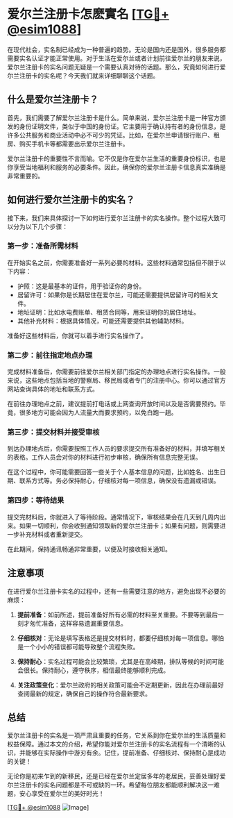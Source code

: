 # 爱尔兰注册卡怎麽實名 [[TG💪+ @esim1088](https://t.me/s/esim1088)]

在现代社会，实名制已经成为一种普遍的趋势。无论是国内还是国外，很多服务都需要实名认证才能正常使用。对于生活在爱尔兰或者计划前往爱尔兰的朋友来说，爱尔兰注册卡的实名问题无疑是一个需要认真对待的话题。那么，究竟如何进行爱尔兰注册卡的实名呢？今天我们就来详细聊聊这个话题。

## 什么是爱尔兰注册卡？

首先，我们需要了解爱尔兰注册卡是什么。简单来说，爱尔兰注册卡是一种官方颁发的身份证明文件，类似于中国的身份证。它主要用于确认持有者的身份信息，是许多公共服务和商业活动中必不可少的凭证。比如，在爱尔兰申请银行账户、租房、购买手机卡等都需要出示爱尔兰注册卡。

爱尔兰注册卡的重要性不言而喻。它不仅是你在爱尔兰生活的重要身份标识，也是你享受当地福利和服务的必要条件。因此，确保你的爱尔兰注册卡信息真实准确是非常重要的。

## 如何进行爱尔兰注册卡的实名？

接下来，我们来具体探讨一下如何进行爱尔兰注册卡的实名操作。整个过程大致可以分为以下几个步骤：

### 第一步：准备所需材料

在开始实名之前，你需要准备好一系列必要的材料。这些材料通常包括但不限于以下内容：

- 护照：这是最基本的证件，用于验证你的身份。
- 居留许可：如果你是长期居住在爱尔兰，可能还需要提供居留许可的相关文件。
- 地址证明：比如水电费账单、租赁合同等，用来证明你的居住地址。
- 其他补充材料：根据具体情况，可能还需要提供其他辅助材料。

准备好这些材料后，你就可以着手进行实名操作了。

### 第二步：前往指定地点办理

完成材料准备后，你需要前往爱尔兰相关部门指定的办理地点进行实名操作。一般来说，这些地点包括当地的警察局、移民局或者专门的注册中心。你可以通过官方网站查询具体的地址和联系方式。

在前往办理地点之前，建议提前打电话或上网查询开放时间以及是否需要预约。毕竟，很多地方可能会因为人流量大而要求预约，以免白跑一趟。

### 第三步：提交材料并接受审核

到达办理地点后，你需要按照工作人员的要求提交所有准备好的材料，并填写相关的表格。工作人员会对你的材料进行初步审核，确保所有信息完整无误。

在这个过程中，你可能需要回答一些关于个人基本信息的问题，比如姓名、出生日期、联系方式等。务必保持耐心，仔细核对每一项信息，确保没有遗漏或错误。

### 第四步：等待结果

提交完材料后，你就进入了等待阶段。通常情况下，审核结果会在几天到几周内出来。如果一切顺利，你会收到通知领取新的爱尔兰注册卡；如果有问题，则需要进一步补充材料或者重新提交。

在此期间，保持通讯畅通非常重要，以便及时接收相关通知。

## 注意事项

在进行爱尔兰注册卡实名的过程中，还有一些需要注意的地方，避免出现不必要的麻烦：

1. **提前准备**：如前所述，提前准备好所有必需的材料至关重要。不要等到最后一刻才匆忙准备，这样容易遗漏重要信息。

2. **仔细核对**：无论是填写表格还是提交材料时，都要仔细核对每一项信息。哪怕是一个小小的错误都可能导致整个流程失败。

3. **保持耐心**：实名过程可能会比较繁琐，尤其是在高峰期，排队等候的时间可能会很长。保持耐心，遵守秩序，相信最终能够顺利完成。

4. **关注政策变化**：爱尔兰政府的相关政策可能会不定期更新，因此在办理前最好查阅最新的规定，确保自己的操作符合最新要求。

## 总结

爱尔兰注册卡的实名是一项严肃且重要的任务，它关系到你在爱尔兰的生活质量和权益保障。通过本文的介绍，希望你能对爱尔兰注册卡的实名流程有一个清晰的认识，并能够在实际操作中游刃有余。记住，提前准备、仔细核对、保持耐心是成功的关键！

无论你是初来乍到的新移民，还是已经在爱尔兰定居多年的老居民，妥善处理好爱尔兰注册卡的实名问题都是不可或缺的一环。希望每位朋友都能顺利解决这一难题，安心享受在爱尔兰的美好时光！

[[TG💪+ @esim1088](https://t.me/s/esim1088) ![Image](https://i.postimg.cc/4NQfJmqS/Snipaste-2025-05-13-00-14-12.png)]